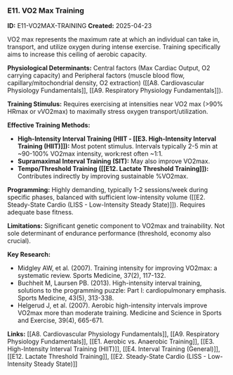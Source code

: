 ### E11. VO2 Max Training
**ID:** E11-VO2MAX-TRAINING
**Created:** 2025-04-23

VO2 max represents the maximum rate at which an individual can take in, transport, and utilize oxygen during intense exercise. Training specifically aims to increase this ceiling of aerobic capacity.

**Physiological Determinants:** Central factors (Max Cardiac Output, O2 carrying capacity) and Peripheral factors (muscle blood flow, capillary/mitochondrial density, O2 extraction) ([[A8. Cardiovascular Physiology Fundamentals]], [[A9. Respiratory Physiology Fundamentals]]).

**Training Stimulus:** Requires exercising at intensities near VO2 max (>90% HRmax or vVO2max) to maximally stress oxygen transport/utilization.

**Effective Training Methods:**
- **High-Intensity Interval Training (HIIT - [[E3. High-Intensity Interval Training (HIIT)]]):** Most potent stimulus. Intervals typically 2-5 min at ~90-100% VO2max intensity, work:rest often ~1:1.
- **Supramaximal Interval Training (SIT):** May also improve VO2max.
- **Tempo/Threshold Training ([[E12. Lactate Threshold Training]]):** Contributes indirectly by improving sustainable %VO2max.

**Programming:** Highly demanding, typically 1-2 sessions/week during specific phases, balanced with sufficient low-intensity volume ([[E2. Steady-State Cardio (LISS - Low-Intensity Steady State)]]). Requires adequate base fitness.

**Limitations:** Significant genetic component to VO2max and trainability. Not sole determinant of endurance performance (threshold, economy also crucial).

**Key Research:**
- Midgley AW, et al. (2007). Training intensity for improving VO2max: a systematic review. Sports Medicine, 37(2), 117-132.
- Buchheit M, Laursen PB. (2013). High-intensity interval training, solutions to the programming puzzle: Part I: cardiopulmonary emphasis. Sports Medicine, 43(5), 313-338.
- Helgerud J, et al. (2007). Aerobic high-intensity intervals improve VO2max more than moderate training. Medicine and Science in Sports and Exercise, 39(4), 665-671.

**Links:** [[A8. Cardiovascular Physiology Fundamentals]], [[A9. Respiratory Physiology Fundamentals]], [[E1. Aerobic vs. Anaerobic Training]], [[E3. High-Intensity Interval Training (HIIT)]], [[E4. Interval Training (General)]], [[E12. Lactate Threshold Training]], [[E2. Steady-State Cardio (LISS - Low-Intensity Steady State)]]